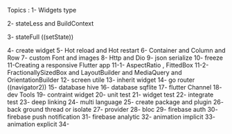 Topics :
1- Widgets type

2- stateLess and BuildContext

3- stateFull ((setState))

4- create widget
5- Hot reload and Hot restart
6- Container and Column and Row
7- custom Font and images
8- Http and Dio
9- json serialize
10- freeze
11-Creating a responsive Flutter app
11-1- AspectRatio , FittedBox
11-2- FractionallySizedBox and LayoutBuilder and MediaQuery and OrientationBuilder
12- screen utile
13- inherit widget
14- go router ((navigator2))
15- database hive
16- database sqflite
17- flutter Channel
18- dev Tools
19- contraint widget
20- unit test 
21- widget test 
22- integrate test 
23- deep linking
24- multi language
25- create package and plugin 
26- back ground thread or isolate 
27- provider 
28- bloc
29- firebase auth 
30- firebase push notification
31- firebase analytic
32- animation implicit
33- animation explicit
34-
